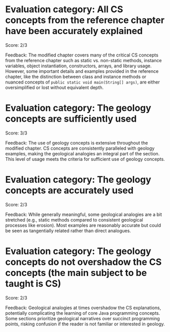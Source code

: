 # Evaluation category: All CS concepts from the reference chapter have been accurately explained

Score: 2/3

Feedback: The modified chapter covers many of the critical CS concepts from the reference chapter such as static vs. non-static methods, instance variables, object instantiation, constructors, arrays, and library usage. However, some important details and examples provided in the reference chapter, like the distinction between class and instance methods or nuanced concepts of `public static void main(String[] args)`, are either oversimplified or lost without equivalent depth.

# Evaluation category: The geology concepts are sufficiently used

Score: 3/3

Feedback: The use of geology concepts is extensive throughout the modified chapter. CS concepts are consistently paralleled with geology examples, making the geological analogies an integral part of the section. This level of usage meets the criteria for sufficient use of geology concepts.

# Evaluation category: The geology concepts are accurately used

Score: 2/3

Feedback: While generally meaningful, some geological analogies are a bit stretched (e.g., static methods compared to consistent geological processes like erosion). Most examples are reasonably accurate but could be seen as tangentially related rather than direct analogues.

# Evaluation category: The geology concepts do not overshadow the CS concepts (the main subject to be taught is CS)

Score: 2/3

Feedback: Geological analogies at times overshadow the CS explanations, potentially complicating the learning of core Java programming concepts. Some sections prioritize geological narratives over succinct programming points, risking confusion if the reader is not familiar or interested in geology.

